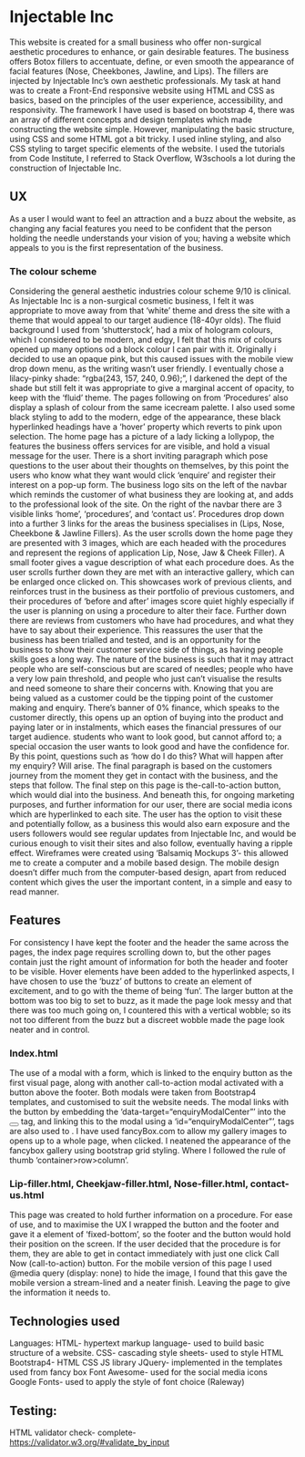 # Injectable Inc
This website is created for a small business who offer non-surgical aesthetic procedures to enhance, or gain desirable features. The business offers Botox fillers to accentuate, define, or even smooth the appearance of facial features (Nose, Cheekbones, Jawline, and Lips). The fillers are injected by Injectable Inc’s own aesthetic professionals. My task at hand was to create a Front-End responsive website using HTML and CSS as basics, based on the principles of the user experience, accessibility, and responsivity. 
The framework I have used is based on bootstrap 4, there was an array of different concepts and design templates which made constructing the website simple. However, manipulating the basic structure, using CSS and some HTML got a bit tricky. I used inline styling, and also CSS styling to target specific elements of the website. I used the tutorials from Code Institute, I referred to Stack Overflow, W3schools a lot during the construction of Injectable Inc. 

## UX
As a user I would want to feel an attraction and a buzz about the website, as changing any facial features you need to be confident that the person holding the needle understands your vision of you; having a website which appeals to you is the first representation of the business. 
### The colour scheme
Considering the general aesthetic industries colour scheme 9/10 is clinical. As Injectable Inc is a non-surgical cosmetic business, I felt it was appropriate to move away from that ‘white’ theme and dress the site with a theme that would appeal to our target audience (18-40yr olds). The fluid background I used from ‘shutterstock’, had a mix of hologram colours, which I considered to be modern, and edgy, I felt that this mix of colours opened up many options od a block colour I can pair with it. Originally i decided to use an opaque pink, but this caused issues with the mobile view drop down menu, as the writing wasn’t user friendly. I eventually chose a lilacy-pinky shade: “rgba(243, 157, 240, 0.96);”, I darkened the dept of the shade but still felt it was appropriate to give a marginal accent of opacity, to keep with the ‘fluid’ theme.
The pages following on from ‘Procedures’ also display a splash of colour from the same icecream palette. I also used some black styling to add to the modern, edge of the appearance, these black hyperlinked headings have a ‘hover’ property which reverts to pink upon selection.
The home page has a picture of a lady licking a lollypop, the features the business offers services for are visible, and hold a visual message for the user. There is a short inviting paragraph which pose questions to the user about their thoughts on themselves, by this point the users who know what they want would click ‘enquire’ and register their interest on a pop-up form. 
The business logo sits on the left of the navbar which reminds the customer of what business they are looking at, and adds to the professional look of the site. On the right of the navbar there are 3 visible links ‘home’, ‘procedures’, and ‘contact us’. Procedures drop down into a further 3 links for the areas the business specialises in (Lips, Nose, Cheekbone & Jawline Fillers).
As the user scrolls down the home page they are presented with 3 images, which are each headed with the procedures and represent the regions of application Lip, Nose, Jaw & Cheek Filler). A small footer gives a vague description of what each procedure does.
As the user scrolls further down they are met with an interactive gallery, which can be enlarged once clicked on. This showcases work of previous clients, and reinforces trust in the business as their portfolio of previous customers, and their procedures of ‘before and after’ images score quiet highly especially if the user is planning on using a procedure to alter their face. 
Further down there are reviews from customers who have had procedures, and what they have to say about their experience. This reassures the user that the business has been trialled and tested, and is an opportunity for the business to show their customer service side of things, as having people skills goes a long way. The nature of the business is such that it may attract people who are self-conscious but are scared of needles; people who have a very low pain threshold, and people who just can’t visualise the results and need someone to share their concerns with. Knowing that you are being valued as a customer could be the tipping point of the customer making and enquiry.
There’s banner of 0% finance, which speaks to the customer directly, this opens up an option of buying into the product and paying later or in instalments, which eases the financial pressures of our target audience. students who want to look good, but cannot afford to; a special occasion the user wants to look good and have the confidence for.
By this point, questions such as ‘how do I do this? What will happen after my enquiry? Will arise. The final paragraph is based on the customers journey from the moment they get in contact with the business, and the steps that follow. 
The final step on this page is the-call-to-action button, which would dial into the business.
And beneath this, for ongoing marketing purposes, and further information for our user, there are social media icons which are hyperlinked to each site. The user has the option to visit these and potentially follow, as a business this would also earn exposure and the users followers would see regular updates from Injectable Inc, and would be curious enough to visit their sites and also follow, eventually having a ripple effect.
Wireframes were created using ‘Balsamiq Mockups 3’- this allowed me to create a computer and a mobile based design. The mobile design doesn’t differ much from the computer-based design, apart from reduced content which gives the user the important content, in a simple and easy to read manner.
## Features
For consistency I have kept the footer and the header the same across the pages, the index page requires scrolling down to, but the other pages contain just the right amount of information for both the header and footer to be visible. Hover elements have been added to the hyperlinked aspects, I have chosen to use the ‘buzz’ of buttons to create an element of excitement, and to go with the theme of being ‘fun’. The larger button at the bottom was too big to set to buzz, as it made the page look messy and that there was too much going on, I countered this with a vertical wobble; so its not too different from the buzz but a discreet wobble made the page look neater and in control.
### Index.html
The use of a modal with a form, which is linked to the enquiry button as the first visual page, along with another call-to-action modal activated with a button above the footer. Both modals were taken from Bootstrap4 templates, and customised to suit the website needs. The modal links with the button by embedding the ‘data-target=“enquiryModalCenter”’ into the <button></button> tag, and linking this to the modal using a ‘id=“enquiryModalCenter”’, tags are also used to .
I have used fancyBox.com to allow my gallery images to opens up to a whole page, when clicked. I neatened the appearance of the fancybox gallery using bootstrap grid styling. Where I followed the rule of thumb ‘container>row>column’.

### Lip-filler.html, Cheekjaw-filler.html, Nose-filler.html, contact-us.html

This page was created to hold further information on a procedure. For ease of use, and to maximise the UX I wrapped the button and the footer and gave it a element of ‘fixed-bottom’, so the footer and the button would hold their position on the screen. If the user decided that the procedure is for them, they are able to get in contact immediately with just one click Call Now (call-to-action) button.
For the mobile version of this page I used @media query (display: none) to hide the image, I found that this gave the mobile version a stream-lined and a neater finish. Leaving the page to give the information it needs to.

## Technologies used
Languages:
HTML- hypertext markup language- used to build basic structure of a website.
CSS- cascading style sheets- used to style HTML
Bootstrap4- HTML CSS JS library 
JQuery- implemented in the templates used from fancy box
Font Awesome- used for the social media icons
Google Fonts- used to apply the style of font choice (Raleway)

## Testing:
HTML validator check- complete- https://validator.w3.org/#validate_by_input
<script type=”text/javascript”>
 
 this appeared as a unnecessary JS resource- however this was interlinked with Fancybox’s JS script.
Aria label also flagged up in the modal template used for the ‘Call Now’ button.
Font Awesome cdn link attribute was also flagged up as bad practice. 
CSS validator check complete- https://jigsaw.w3.org/css-validator/validator
-webkit-background-size, -moz-background-size, -o-background-size all appeared as ‘unknown vendor extensions’.
Device	Images	Links	Navbar
Desktop	yes	yes	yes
Laptop	yes	yes	yes
Ipad	yes	yes	yes
Iphone x	yes	yes	yes
Iphone 5	yes	yes	Yes- but some links fail
Chrome	yes	yes	yes
Safari	yes	yes	yes
Explorer	yes	yes	yes

I have found the website appears to be smaller, so it appears to be zoomed out income, opposed to Explorer, where the text and the image formatting is much larger in size.

## Deployment,
This website was deployed on GitHub Pages. 
The link: https://fudge88.github.io/MS1/index.html

## Credits:
###Content
The contents were created by myself. Some parts of the descriptions used were collected from Wikipedia.

###Media
Images for background and theme taken from Shutterstock:
Background.JPG Lipscandy.JPG Lips-candy.JPG
Productlp.JPG productnf.JPG productcf.JPG productcontact.JPG

Images to create the gallery were taken from Pinterest:
Jaw1.JPG Jaw2.JPG Jaw3.JPG Jaw4.JPG 
Lips1.JPG Lips2.JPG Lips3.JPG Lips4.JPG
Nose1.JPG Nose2.JPG Nose3.JPG Nose4.JPG

###Acknowledgments
Mentor Ignatius for giving me a better understanding of what the UX would mean (in lay man’s terms the less the clicks the better), also advised me to use ‘Fancybox’ for my gallery. 
Thank you for your support.
The tutor me staff at code institute who spent a lot of time, trying to guide me without giving me the answers!
I also referred into using some of the following resources available online, to help me with the content and customisation of Injectable Inc.
W3schools.com
Stackoverflow.com
Fancyapps.com (Fancybox)
Youtube.com 
Css-tricks.com
Quora.com
Codepen.io
Freecodecamp.org
Getbootstrap.com
I received inspiration for this project through the current market and demand for such products, as its readily available to anyone. I used mya.co.uk for inspiration when it came to some styling aspects.







